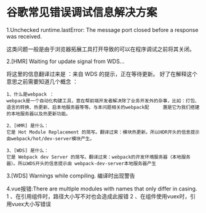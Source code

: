 # 谷歌常见错误调试信息解决方案

1.Unchecked runtime.lastError: The message port closed before a response was received.

这类问题一般是由于浏览器拓展工具打开导致的可以在程序调试之前将其关闭。

2.[HMR] Waiting for update signal from WDS...

将这里的信息翻译过来是 ：来自 WDS 的提示，正在等待更新。 好了在解释这个意思之前需要知道几个概念 ：
    
    1、什么是webpack ：
    webpack是一个自动化构建工具，意在帮前端开发者解决除了业务开发外的杂事，比如：打包、语言的转换、热更新、启本地服务器等等。与本问题相关的webpack配     置是它为我们搭建的本地服务器以及热更新功能。

    2、[HMR] 是什么：
    它是 Hot Module Replacement 的简写。翻译过来：模块热更新。所以HDR开头的信息提示由webpack/hot/dev-server模块产生。

    3、[WDS] 是什么：
    它是 Webpack dev Server 的简写。翻译过来：webpack的开发环境服务器（本地服务器）。所以WDS开头的信息提示由 webpack-dev-server本地服务器产生

3.[WDS] Warnings while compiling. 
编译时出现警告

4.vue报错:There are multiple modules with names that only differ in casing.
1 、在引用组件时，路径大小写不对也会造成此报错
2 、在组件使用vuex时，引用vuex大小写错误
